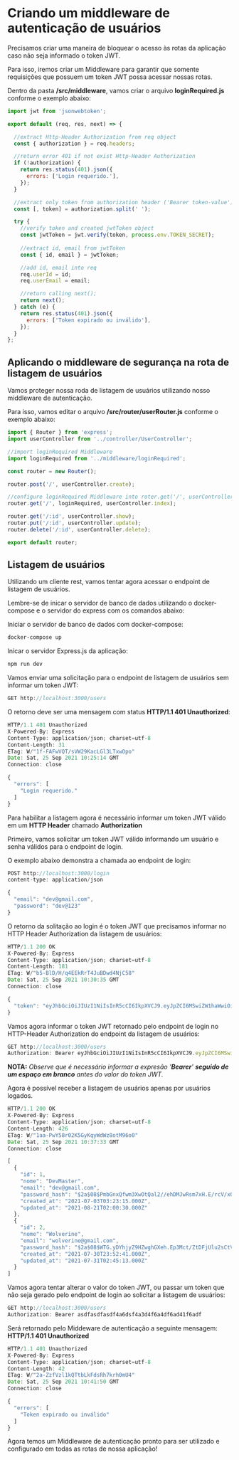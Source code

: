 # Criando um middleware de autenticação de usuários

Precisamos criar uma maneira de bloquear o acesso às rotas da aplicação caso não seja informado o token JWT.

Para isso, iremos criar um Middleware para garantir que somente requisições que possuem um token JWT possa acessar nossas rotas. 

Dentro da pasta **/src/middleware**, vamos criar o arquivo **loginRequired.js** conforme o exemplo abaixo:

```javascript
import jwt from 'jsonwebtoken';

export default (req, res, next) => {

  //extract Http-Header Authorization from req object
  const { authorization } = req.headers;

  //return error 401 if not exist Http-Header Authorization
  if (!authorization) {
    return res.status(401).json({
      errors: ['Login requerido.'],
    });
  }

  //extract only token from authorization header ('Bearer token-value')
  const [, token] = authorization.split(' ');

  try {
    //verify token and created jwtToken object
    const jwtToken = jwt.verify(token, process.env.TOKEN_SECRET);
    
    //extract id, email from jwtToken
    const { id, email } = jwtToken;

    //add id, email into req
    req.userId = id;
    req.userEmail = email;

    //return calling next();
    return next();
  } catch (e) {
    return res.status(401).json({
      errors: ['Token expirado ou inválido'],
    });
  }
};
```

## Aplicando o middleware de segurança na rota de listagem de usuários

Vamos proteger nossa roda de listagem de usuários utilizando nosso middleware de autenticação.

Para isso, vamos editar o arquivo **/src/router/userRouter.js** conforme o exemplo abaixo:

```javascript
import { Router } from 'express';
import userController from '../controller/UserController';

//import loginRequired Middleware
import loginRequired from '../middleware/loginRequired';

const router = new Router();

router.post('/', userController.create);

//configure loginRequired Middleware into roter.get('/', userController.index);
router.get('/', loginRequired, userController.index);

router.get('/:id', userController.show);
router.put('/:id', userController.update);
router.delete('/:id', userController.delete);

export default router;
```

## Listagem de usuários

Utilizando um cliente rest, vamos tentar agora acessar o endpoint de listagem de usuários.

Lembre-se de inicar o servidor de banco de dados utilizando o docker-compose e o servidor do express com os comandos abaixo:

Iniciar o servidor de banco de dados com docker-compose:
```bash
docker-compose up
```

Inicar o servidor Express.js da aplicação:
```bash
npm run dev
```

Vamos enviar uma solicitação para o endpoint de listagem de usuários sem informar um token JWT:

```javascript
GET http://localhost:3000/users
```

O retorno deve ser uma mensagem com status **HTTP/1.1 401 Unauthorized**:

```javascript
HTTP/1.1 401 Unauthorized
X-Powered-By: Express
Content-Type: application/json; charset=utf-8
Content-Length: 31
ETag: W/"1f-FAFwVQT/sVW29KacLGl3LTxwOpo"
Date: Sat, 25 Sep 2021 10:25:14 GMT
Connection: close

{
  "errors": [
    "Login requerido."
  ]
}
```

Para habilitar a listagem agora é necessário informar um token JWT válido em um **HTTP Header** chamado **Authorization**

Primeiro, vamos solicitar um token JWT válido informando um usuário e senha válidos para o endpoint de login.

O exemplo abaixo demonstra a chamada ao endpoint de login:

```javascript
POST http://localhost:3000/login
content-type: application/json

{
  "email": "dev@gmail.com",
  "password": "dev@123"
}
```

O retorno da solitação ao login é o token JWT que precisamos informar no HTTP Header Authorization da listagem de usuários:

```javascript
HTTP/1.1 200 OK
X-Powered-By: Express
Content-Type: application/json; charset=utf-8
Content-Length: 181
ETag: W/"b5-BlD/H/q4EEkRrT4JuBDwd4NjC58"
Date: Sat, 25 Sep 2021 10:30:35 GMT
Connection: close

{
  "token": "eyJhbGciOiJIUzI1NiIsInR5cCI6IkpXVCJ9.eyJpZCI6MSwiZW1haWwiOiJkZXZAZ21haWwuY29tIiwiaWF0IjoxNjMyNTY1ODM1LCJleHAiOjE2MzI2NTIyMzV9._RWq_NoNUOk9KFi900ELJcfWiaDdy-gj16ExAhS32Dw"
}
```

Vamos agora informar o token JWT retornado pelo endpoint de login no HTTP-Header Authorization do endpoint da listagem de usuários:

```javascript
GET http://localhost:3000/users
Authorization: Bearer eyJhbGciOiJIUzI1NiIsInR5cCI6IkpXVCJ9.eyJpZCI6MSwiZW1haWwiOiJkZXZAZ21haWwuY29tIiwiaWF0IjoxNjMyNTY1ODM1LCJleHAiOjE2MzI2NTIyMzV9._RWq_NoNUOk9KFi900ELJcfWiaDdy-gj16ExAhS32Dw
```

**NOTA:**
*Observe que é necessário informar a expresão '**Bearer**' **seguido de um espaço em branco** antes do valor do token JWT.*

Agora é possível receber a listagem de usuários apenas por usuários logados.

```javascript
HTTP/1.1 200 OK
X-Powered-By: Express
Content-Type: application/json; charset=utf-8
Content-Length: 426
ETag: W/"1aa-PwY58r02K5GyKqyWdWz8otM96o0"
Date: Sat, 25 Sep 2021 10:37:33 GMT
Connection: close

[
  {
    "id": 1,
    "nome": "DevMaster",
    "email": "dev@gmail.com",
    "password_hash": "$2a$08$PmbGnxQfwm3XwOtQal2//ehDMJwRsm7xH.E/rcV/xOQmPXiUIeZ3.",
    "created_at": "2021-07-03T03:23:15.000Z",
    "updated_at": "2021-08-21T02:00:30.000Z"
  },
  {
    "id": 2,
    "nome": "Wolverine",
    "email": "wolverine@gmail.com",
    "password_hash": "$2a$08$WTG.yDYhjyZ9HZwghGXeh.Ep3Mct/ZtDFjUlu2sCtVeOImr7CyMzO",
    "created_at": "2021-07-30T23:52:41.000Z",
    "updated_at": "2021-07-31T02:45:13.000Z"
  }
]
```

Vamos agora tentar alterar o valor do token JWT, ou passar um token que não seja gerado pelo endpoint de login ao solicitar a listagem de usuários:

```javascript
GET http://localhost:3000/users
Authorization: Bearer asdfasdfasdf4a6dsf4a3d4f6a4df6ad41f6adf
```

Será retornado pelo Middeware de autenticação a seguinte mensagem: **HTTP/1.1 401 Unauthorized**

```javascript
HTTP/1.1 401 Unauthorized
X-Powered-By: Express
Content-Type: application/json; charset=utf-8
Content-Length: 42
ETag: W/"2a-ZzfVzl1kQTtbLkFdsRh7krh0mU4"
Date: Sat, 25 Sep 2021 10:41:50 GMT
Connection: close

{
  "errors": [
    "Token expirado ou inválido"
  ]
}
```

Agora temos um Middleware de autenticação pronto para ser utilizado e configurado em todas as rotas de nossa aplicação!
